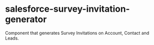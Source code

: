 # salesforce-survey-invitation-generator
Component that generates Survey Invitations on Account, Contact and Leads.
